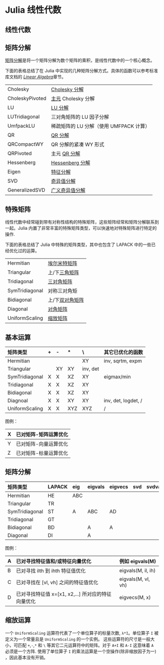 # Julia 线性代数

## 线性代数

## 矩阵分解

[矩阵分解](http://zh.wikipedia.org/zh-cn/矩阵分解)是将一个矩阵分解为数个矩阵的乘积，是线性代数中的一个核心概念。

下面的表格总结了在 Julia 中实现的几种矩阵分解方式。具体的函数可以参考标准库文档的 [*Linear Algebra*](http://julia-cn.readthedocs.org/zh_CN/latest/stdlib/linalg/#stdlib-linalg)章节。

|                 |                                                              |
| :-------------- | ------------------------------------------------------------ |
| Cholesky        | [Cholesky 分解](http://en.wikipedia.org/wiki/Cholesky_decomposition) |
| CholeskyPivoted | [主元](http://zh.wikipedia.org/zh-cn/主元) Cholesky 分解     |
| LU              | [LU 分解](http://zh.wikipedia.org/zh-cn/LU分解)              |
| LUTridiagonal   | 三对角矩阵的 LU 因子分解                                     |
| UmfpackLU       | 稀疏矩阵的 LU 分解（使用 UMFPACK 计算）                      |
| QR              | [QR 分解](http://zh.wikipedia.org/zh-cn/LU分解)              |
| QRCompactWY     | QR 分解的紧凑 WY 形式                                        |
| QRPivoted       | 主元 [QR 分解](http://zh.wikipedia.org/zh-cn/QR分解)         |
| Hessenberg      | [Hessenberg 分解](http://mathworld.wolfram.com/HessenbergDecomposition.html) |
| Eigen           | [特征分解](http://zh.wikipedia.org/zh-cn/特征分解)           |
| SVD             | [奇异值分解](http://zh.wikipedia.org/zh-cn/奇异值分解)       |
| GeneralizedSVD  | [广义奇异值分解](http://en.wikipedia.org/wiki/Generalized_singular_value_decomposition#Higher_order_version) |

## 特殊矩阵

线性代数中经常碰到带有对称性结构的特殊矩阵，这些矩阵经常和矩阵分解联系到一起。Julia 内置了非常丰富的特殊矩阵类型，可以快速地对特殊矩阵进行特定的操作.

下面的表格总结了 Julia 中特殊的矩阵类型，其中也包含了 LAPACK 中的一些已经优化过的运算。

|                |                                                              |
| :------------- | ------------------------------------------------------------ |
| Hermitian      | [埃尔米特矩阵](http://zh.wikipedia.org/zh-cn/埃尔米特矩阵)   |
| Triangular     | 上/下[三角矩阵](http://zh.wikipedia.org/zh-cn/三角矩阵)      |
| Tridiagonal    | [三对角矩阵](http://zh.wikipedia.org/zh-cn/三对角矩阵)       |
| SymTridiagonal | 对称三对角矩                                                 |
| Bidiagonal     | 上/下[双对角矩阵](http://en.wikipedia.org/wiki/Bidiagonal_matrix) |
| Diagonal       | [对角矩阵](http://zh.wikipedia.org/zh-cn/對角矩陣)           |
| UniformScaling | [缩放矩阵](http://zh.wikipedia.org/zh-cn/缩放)               |

## 基本运算

| 矩阵类型       | +    | -    | *    | \        | 其它已优化的函数    |
| :------------- | :--- | :--- | :--- | :------- | :------------------ |
| Hermitian      |      |      |      | XY       | inv, sqrtm, expm    |
| Triangular     |      | XY   | XY   | inv, det |                     |
| SymTridiagonal | X    | X    | XZ   | XY       | eigmax/min          |
| Tridiagonal    | X    | X    | XZ   | XY       |                     |
| Bidiagonal     | X    | X    | XZ   | XY       |                     |
| Diagnoal       | X    | X    | XY   | XY       | inv, det, logdet, / |
| UniformScaling | X    | X    | XYZ  | XYZ      | /                   |

图例：

| X    | 已对矩阵-矩阵运算优化 |
| :--- | :-------------------- |
| Y    | 已对矩阵-向量运算优化 |
| Z    | 已对矩阵-标量运算优化 |

## 矩阵分解

| **矩阵类型**   | **LAPACK** | eig  | eigvals | eigvecs | svd  | svdvals |
| :------------- | :--------- | :--- | :------ | :------ | :--- | ------- |
| Hermitian      | HE         | ABC  |         |         |      |         |
| Triangular     | TR         |      |         |         |      |         |
| SymTridiagonal | ST         | A    | ABC     | AD      |      |         |
| Tridiagonal    | GT         |      |         |         |      |         |
| Bidiagonal     | BD         |      | A       | A       |      |         |
| Diagonal       | DI         |      | A       |         |      |         |

图例：

| A    | 已对寻找特征值和/或特征向量优化                    | 例如 eigvals(M)    |
| :--- | :------------------------------------------------- | :----------------- |
| B    | 已对寻找 ilth 到 ihth 特征值优化                   | eigvals(M, il, ih) |
| C    | 已对寻找在 [vl, vh] 之间的特征值优化               | eigvals(M, vl, vh) |
| D    | 已对寻找特征值 x=[x1, x2,...] 所对应的特征向量优化 | eigvecs(M, x)      |

## 缩放运算

一个 `UniformScaling` 运算符代表了一个单位算子的标量次数, `λ*I`。单位算子 `I` 被定义为一个常量且是 `UniformScaling` 的一个实例。 这些运算符的尺寸是一般大小，可匹配 `+`,`-`,`*` 和 `\` 等其它二元运算符中的矩阵。对于 `A+I` 和 `A-I` 这意味着 `A` 必须是一个方阵. 使用了单位算子 `I` 的乘法运算是一个空操作(除非缩放因子为一) ，因此基本没有开销。
